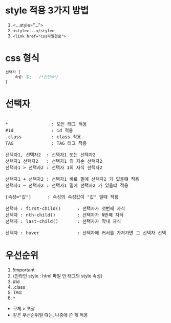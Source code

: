 # style 적용 3가지 방법
1. <...style="...">
2. `<style>...</style>`
3. `<link href="css파일경로">`

# css 형식
```css
선택자 {
    속성: 값;   /*선언부*/
}
```

# 선택자
<pre>

*                : 모든 태그 적용
#id              : id 적용
.class           : class 적용
TAG              : TAG 태그 적용

선택자1, 선택자2  : 선택자1 또는 선택자2
선택자1 선택자2   : 선택자1 의 자손 선택자2
선택자1 > 선택자2 : 선택자 1의 자식 선택자2

선택자1 + 선택자2 : 선택자1 바로 밑에 선택자2 가 있을떄 적용
선택자1 ~ 선택자2 : 선택자1 밑에 선택자2 가 있을떄 적용

[속성="값"]      : 속성의 속성값이 "값" 일때 적용

선택자 : first-child()      : 선택자가 첫번째 자식
선택자 : nth-child()        : 선택자가 N번째 자식
선택자 : last-child()       : 선택자가 막내 자식

선택자 : hover              : 선택자에 커서를 가져가면 그 선택자 선택
</pre>

# 우선순위
1. !important
2. (인라인 style : html 파일 안 태그의 style 속성)
3. #id
4. .class
5. TAG
6. `*`
- 구체 > 포괄
- 같은 우선순위일 떄는, 나중에 쓴 게 적용




